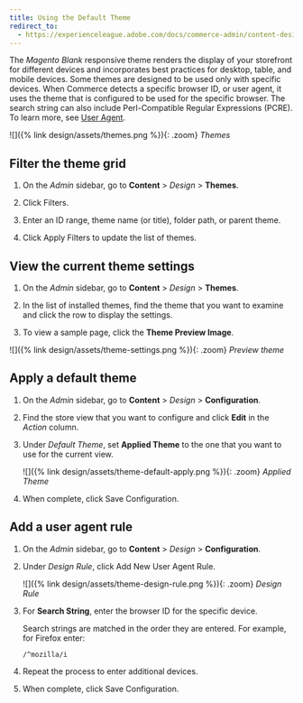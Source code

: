 ```yaml
---
title: Using the Default Theme
redirect_to:
  - https://experienceleague.adobe.com/docs/commerce-admin/content-design/design/themes/themes.html#the-default-theme
---
```


The _Magento Blank_ responsive theme renders the display of your storefront for different devices and incorporates best practices for desktop, table, and mobile devices. Some themes are designed to be used only with specific devices. When Commerce detects a specific browser ID, or user agent, it uses the theme that is configured to be used for the specific browser. The search string can also include Perl-Compatible Regular Expressions (PCRE). To learn more, see [User Agent][1].

![]({% link design/assets/themes.png %}){: .zoom}
_Themes_

## Filter the theme grid

1. On the _Admin_ sidebar, go to **Content** > _Design_ > **Themes**.

1. Click <span class="btn">Filters</span>.

1. Enter an ID range, theme name (or title), folder path, or parent theme.

1. Click <span class="btn">Apply Filters</span> to update the list of themes.

## View the current theme settings

1. On the _Admin_ sidebar, go to **Content** > _Design_ >  **Themes**.

1. In the list of installed themes, find the theme that you want to examine and click the row to display the settings.

1. To view a sample page, click the **Theme Preview Image**.

![]({% link design/assets/theme-settings.png %}){: .zoom}
_Preview theme_

## Apply a default theme

1. On the _Admin_ sidebar, go to **Content** > _Design_ >  **Configuration**.

1. Find the store view that you want to configure and click **Edit** in the _Action_ column.

1. Under _Default Theme_, set **Applied Theme** to the one that you want to use for the current view.

   ![]({% link design/assets/theme-default-apply.png %}){: .zoom}
   _Applied Theme_

1. When complete, click <span class="btn">Save Configuration</span>.

## Add a user agent rule

1. On the _Admin_ sidebar, go to **Content** > _Design_ >  **Configuration**.

1. Under _Design Rule_, click <span class="btn">Add New User Agent Rule</span>.

   ![]({% link design/assets/theme-design-rule.png %}){: .zoom}
   _Design Rule_

1. For **Search String**, enter the browser ID for the specific device.

   Search strings are matched in the order they are entered. For example, for Firefox enter:

    `/^mozilla/i`

1. Repeat the process to enter additional devices.

1. When complete, click <span class="btn">Save Configuration</span>.

[1]: https://en.wikipedia.org/wiki/User_agent
